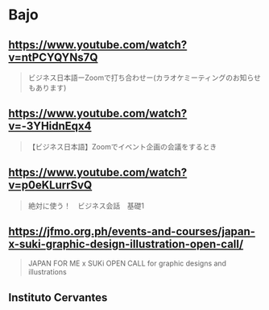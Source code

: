# Bajo

## https://www.youtube.com/watch?v=ntPCYQYNs7Q

> ビジネス日本語ーZoomで打ち合わせー(カラオケミーティングのお知らせもあります) 

## https://www.youtube.com/watch?v=-3YHidnEqx4

> 【ビジネス日本語】Zoomでイベント企画の会議をするとき 

## https://www.youtube.com/watch?v=p0eKLurrSvQ

> 絶対に使う！　ビジネス会話　基礎1 
 
## https://jfmo.org.ph/events-and-courses/japan-x-suki-graphic-design-illustration-open-call/

> JAPAN FOR ME x SUKi OPEN CALL for graphic designs and illustrations

## Instituto Cervantes
